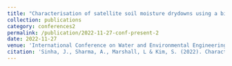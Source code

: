```yaml
---
title: "Characterisation of satellite soil moisture drydowns using a bivariate filter"
collection: publications
category: conferences2
permalink: /publication/2022-11-27-conf-present-2
date: 2022-11-27
venue: 'International Conference on Water and Environmental Engineering (ICWEE-2022)'
citation: 'Sinha, J., Sharma, A., Marshall, L & Kim, S. (2022). Characterisation of satellite soil moisture drydowns using a bivariate filter. International Conference on Water and Environmental Engineering (ICWEE-2022), 27-30 November 2022, Sydney.'
---
```

